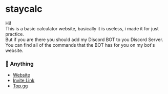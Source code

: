 # staycalc
Hi!
<br />
This is a basic calculator website, basically it is useless, i made it for just practice.
<br />
But if you are there you should add my Discord BOT to you Discord Server.
<br />
You can find all of the commands that the BOT has for you on my bot's website.

### 🤖 Anything
- [Website](https://anything-site.tk/)
- [Invite Link](https://discord.com/oauth2/authorize?client_id=796973403307376671&scope=bot&permissions=8)
- [Top.gg](https://top.gg/bot/796973403307376671)
